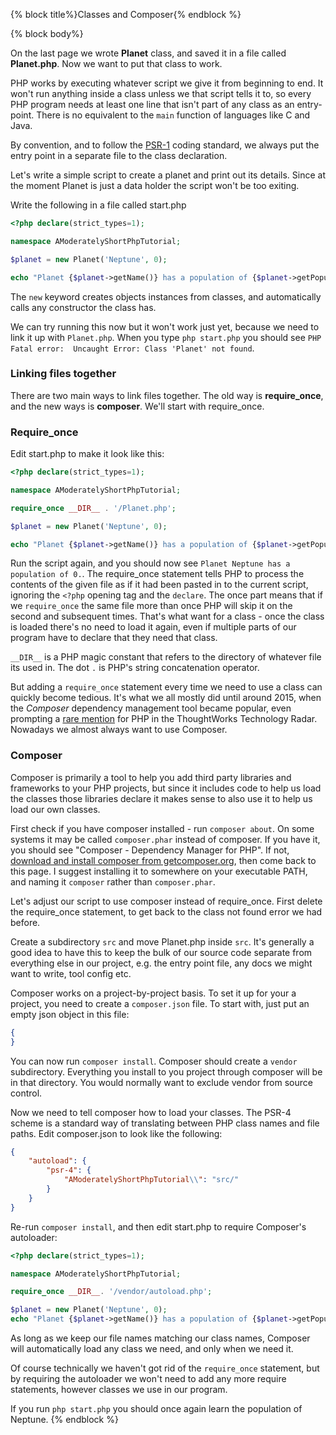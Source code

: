 {% block title%}Classes and Composer{% endblock %}

{% block body%}

On the last page we wrote **Planet** class, and saved it in a file called **Planet.php**. Now we want to put that class
to work.

PHP works by executing whatever script we give it from beginning to end. It won't run anything inside a class unless
we that script tells it to, so every PHP program needs at least one line that isn't part of any class as an entry-point.
There is no equivalent to the `main` function of languages like C and Java.

By convention, and to follow the [PSR-1](https://www.php-fig.org/psr/psr-1/) coding standard, we always put the entry
point in a separate file to the class declaration.

Let's write a simple script to create a planet and print out its details. Since at the moment Planet is just a data
holder the script won't be too exiting.

Write the following in a file called start.php

```php
<?php declare(strict_types=1);

namespace AModeratelyShortPhpTutorial;

$planet = new Planet('Neptune', 0);

echo "Planet {$planet->getName()} has a population of {$planet->getPopulationSize()}.\n";
```

The `new` keyword creates objects instances from classes, and automatically calls any constructor the class has.

We can try running this now but it won't work just yet, because we need to link it up with `Planet.php`. When you type
`php start.php` you should see `PHP Fatal error:  Uncaught Error: Class 'Planet' not found`.

### Linking files together

There are two main ways to link files together. The old way is **require_once**, and the new ways is **composer**. We'll
start with require_once.

### Require_once

Edit start.php to make it look like this:

```php
<?php declare(strict_types=1);

namespace AModeratelyShortPhpTutorial;

require_once __DIR__ . '/Planet.php';

$planet = new Planet('Neptune', 0);

echo "Planet {$planet->getName()} has a population of {$planet->getPopulationSize()}.\n";
```

Run the script again, and you should now see `Planet Neptune has a population of 0.`. The require_once statement
tells PHP to process the contents of the given file as if it had been pasted in to the current script, ignoring
the `<?php` opening tag and the `declare`. The once part means that if we `require_once` the same file more than once
PHP will skip it on the second and subsequent times. That's what want for a class - once the class is loaded there's no
need to load it again, even if multiple parts of our program have to declare that they need that class.

`__DIR__` is a PHP magic constant that refers to the directory of whatever file its used in. The dot `.` is PHP's string
concatenation operator.

But adding a `require_once` statement every time we need to use a class can quickly become tedious. It's what we all
mostly did until around 2015, when the *Composer* dependency management tool became popular, even prompting a [rare
mention](https://www.thoughtworks.com/radar/tools/composer) for PHP in the ThoughtWorks Technology Radar. Nowadays we
almost always want to use Composer.

### Composer

Composer is primarily a tool to help you add third party libraries and frameworks to your PHP projects, but since it
includes code to help us load the classes those libraries declare it makes sense to also use it to help us load our own
classes.

First check if you have composer installed - run `composer about`. On some systems it may be called `composer.phar`
instead of composer. If you have it, you should see "Composer - Dependency Manager for PHP". If not,
[download and install composer from getcomposer.org](https://getcomposer.org/download/), then come back to this page. I
suggest installing it to somewhere on your executable PATH, and naming it `composer` rather than `composer.phar`.

Let's adjust our script to use composer instead of require_once. First delete the require_once statement, to get back
to the class not found error we had before.

Create a subdirectory `src` and move Planet.php inside `src`. It's generally a good idea to have this to keep the bulk
of our source code separate from everything else in our project, e.g. the entry point file, any docs we might want to write,
tool config etc.

Composer works on a project-by-project basis. To set it up for your a project, you need to create a `composer.json` file.
To start with, just put an empty json object in this file:

```json
{
}
```

You can now run `composer install`. Composer should create a `vendor` subdirectory. Everything you install to you project
through composer will be in that directory. You would normally want to exclude vendor from source control.

Now we need to tell composer how to load your classes. The PSR-4 scheme is a standard way of translating between PHP
class names and file paths. Edit composer.json to look like the following:

```json
{
    "autoload": {
        "psr-4": {
            "AModeratelyShortPhpTutorial\\": "src/"
        }
    }
}
```

Re-run `composer install`, and then edit start.php to require Composer's autoloader:

```php
<?php declare(strict_types=1);

namespace AModeratelyShortPhpTutorial;

require_once __DIR__. '/vendor/autoload.php';

$planet = new Planet('Neptune', 0);
echo "Planet {$planet->getName()} has a population of {$planet->getPopulationSize()}.\n";

```

As long as we keep our file names matching our class names, Composer will automatically load any class we need, and
only when we need it.

Of course technically we haven't got rid of the `require_once` statement, but by requiring the autoloader we won't
need to add any more require statements, however classes we use in our program.

If you run `php start.php` you should once again learn the population of Neptune.
{% endblock %}